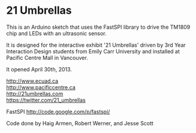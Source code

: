 21 Umbrellas
========


This is an Arduino sketch that uses the FastSPI library to drive the TM1809 chip and LEDs with an ultrasonic sensor.

It is designed for the interactive exhibit '21 Umbrellas' driven by 3rd Year Interaction Design students from Emily Carr University and installed at Pacific Centre Mall in Vancouver.  

It opened April 30th, 2013.

http://www.ecuad.ca  
http://www.pacificcentre.ca  
http://21umbrellas.com  
https://twitter.com/21_umbrellas  


FastSPI   http://code.google.com/p/fastspi/

Code done by Haig Armen, Robert Werner, and Jesse Scott

